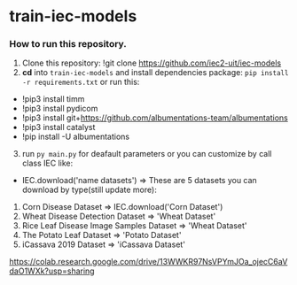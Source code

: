 # train-iec-models
### How to run this repository.
1. Clone this repository: !git clone https://github.com/iec2-uit/iec-models
2. **cd** into `train-iec-models` and install dependencies package: `pip install -r requirements.txt` 
or run this: 

* !pip3 install timm
* !pip3 install pydicom
* !pip3 install git+https://github.com/albumentations-team/albumentations
* !pip3 install catalyst
* !pip install -U albumentations

3. run `py main.py` for deafault parameters or you can customize by call class IEC like: 

* IEC.download('name datasets')
=> These are 5 datasets you can download by type(still update more):
1. Corn Disease Dataset => IEC.download('Corn Dataset')
2. Wheat Disease Detection Dataset => 'Wheat Dataset'
3. Rice Leaf Disease Image Samples Dataset => 'Wheat Dataset'
4. The Potato Leaf Dataset => 'Potato Dataset'
5. iCassava 2019 Dataset => 'iCassava Dataset'

https://colab.research.google.com/drive/13WWKR97NsVPYmJOa_ojecC6aVdaO1WXk?usp=sharing
